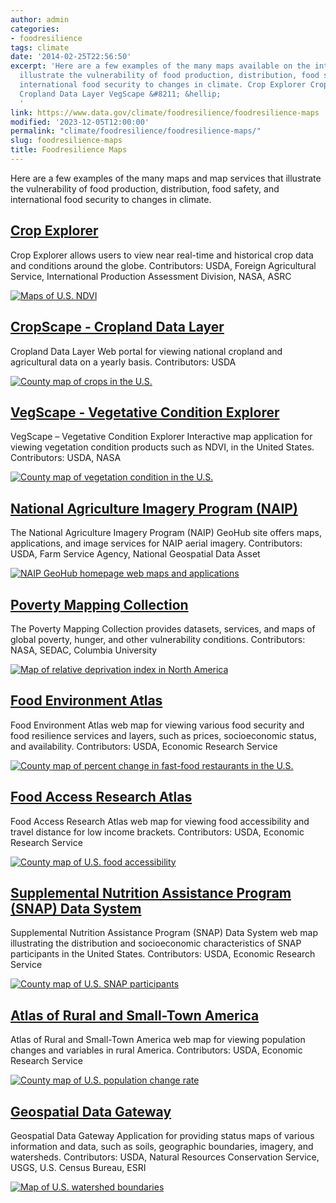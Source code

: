 ```yaml
---
author: admin
categories:
- foodresilience
tags: climate
date: '2014-02-25T22:56:50'
excerpt: 'Here are a few examples of the many maps available on the internet that
  illustrate the vulnerability of food production, distribution, food safety, and
  international food security to changes in climate. Crop Explorer CropScape &#8211;
  Cropland Data Layer VegScape &#8211; &hellip;
  '
link: https://www.data.gov/climate/foodresilience/foodresilience-maps
modified: '2023-12-05T12:00:00'
permalink: "climate/foodresilience/foodresilience-maps/"
slug: foodresilience-maps
title: Foodresilience Maps
---
```


Here are a few examples of the many maps and map services that illustrate the vulnerability of food production, distribution, food safety, and international food security to changes in climate.

## [Crop Explorer](https://ipad.fas.usda.gov/cropexplorer/Default.aspx)

Crop Explorer allows users to view near real-time and historical crop data and conditions around the globe. Contributors: USDA, Foreign Agricultural Service, International Production Assessment Division, NASA, ASRC

[![Maps of U.S. NDVI]()]()

## [CropScape - Cropland Data Layer](https://nassgeodata.gmu.edu/CropScape/)

Cropland Data Layer Web portal for viewing national cropland and agricultural data on a yearly basis. Contributors: USDA

[![County map of crops in the U.S.]()]()

## [VegScape - Vegetative Condition Explorer](https://nassgeodata.gmu.edu/VegScape/)

VegScape – Vegetative Condition Explorer Interactive map application for viewing vegetation condition products such as NDVI, in the United States. Contributors: USDA, NASA

[![County map of vegetation condition in the U.S.]()]()

## [National Agriculture Imagery Program (NAIP)](https://naip-usdaonline.hub.arcgis.com/)

The National Agriculture Imagery Program (NAIP) GeoHub site offers maps, applications, and image services for NAIP aerial imagery. Contributors: USDA, Farm Service Agency, National Geospatial Data Asset

[![NAIP GeoHub homepage web maps and applications]()]()

## [Poverty Mapping Collection](https://sedac.ciesin.columbia.edu/data/collection/povmap)

The Poverty Mapping Collection provides datasets, services, and maps of global poverty, hunger, and other vulnerability conditions. Contributors: NASA, SEDAC, Columbia University

[![Map of relative deprivation index in North America]()]()

## [Food Environment Atlas](https://www.ers.usda.gov/data-products/food-environment-atlas/go-to-the-atlas.aspx#.U59HB41dVIZ)

Food Environment Atlas web map for viewing various food security and food resilience services and layers, such as prices, socioeconomic status, and availability. Contributors: USDA, Economic Research Service

[![County map of percent change in fast-food restaurants in the U.S.]()]()

## [Food Access Research Atlas](https://www.ers.usda.gov/data-products/food-access-research-atlas/go-to-the-atlas.aspx#.U59APY1dXjI)

Food Access Research Atlas web map for viewing food accessibility and travel distance for low income brackets. Contributors: USDA, Economic Research Service

[![County map of U.S. food accessibility]()]()

## [Supplemental Nutrition Assistance Program (SNAP) Data System](https://www.ers.usda.gov/data-products/supplemental-nutrition-assistance-program-snap-data-system/go-to-the-map/)

Supplemental Nutrition Assistance Program (SNAP) Data System web map illustrating the distribution and socioeconomic characteristics of SNAP participants in the United States. Contributors: USDA, Economic Research Service

[![County map of U.S. SNAP participants]()]()

## [Atlas of Rural and Small-Town America](https://www.ers.usda.gov/data-products/atlas-of-rural-and-small-town-america/go-to-the-atlas.aspx#.U59BV41dXjI)

Atlas of Rural and Small-Town America web map for viewing population changes and variables in rural America. Contributors: USDA, Economic Research Service

[![County map of U.S. population change rate]()]()

## [Geospatial Data Gateway](http://datagateway.nrcs.usda.gov/GDGHome_StatusMaps.aspx)

Geospatial Data Gateway Application for providing status maps of various information and data, such as soils, geographic boundaries, imagery, and watersheds. Contributors: USDA, Natural Resources Conservation Service, USGS, U.S. Census Bureau, ESRI

[![Map of U.S. watershed boundaries]()]()